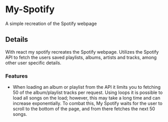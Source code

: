 # My-Spotify
A simple recreation of the Spotify webpage

## Details

With react my spotify recreates the Spotify webpage. Utilizes the Spotify API to fetch the users saved playlists, albums, 
artists and tracks, among other user specific details. 

### Features

* When loading an album or playlist from the API it limits you to fetching 50 of the album/playlist tracks per request. Using
loops it is possible to load all songs on the load; however, this may take a long time and can increase exponentially. To
combat this, My Spotify waits for the user to scroll to the bottom of the page, and from there fetches the next 50 songs.
